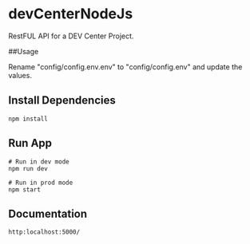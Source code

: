 # devCenterNodeJs

RestFUL API for a DEV Center Project.

##Usage

Rename "config/config.env.env" to "config/config.env" and update the values.

## Install Dependencies

```
npm install
```

## Run App

```
# Run in dev mode
npm run dev

# Run in prod mode
npm start
```

## Documentation

```
http:localhost:5000/

```
